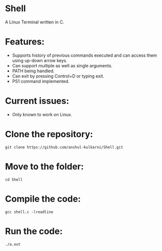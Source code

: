 # Shell

A Linux Terminal written in C.

# Features:

- Supports history of previous commands executed and can access them using up-down arrow keys.
- Can support multiple as well as single arguments.
- PATH being handled.
- Can exit by pressing Control+D or typing exit.
- PS1 command implemented.

# Current issues:

- Only known to work on Linux.

# Clone the repository:
```
git clone https://github.com/anshul-kulkarni/Shell.git
```

# Move to the folder:
```
cd Shell
```

# Compile the code:
```
gcc shell.c -lreadline
```
# Run the code:
```
./a.out
```
